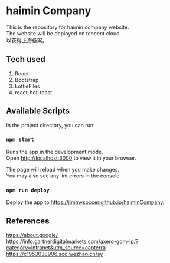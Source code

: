 # haimin Company

This is the repository for haimin company website. \
The website will be deployed on tencent cloud. \
以获得上海备案。

## Tech used
1. React
2. Bootstrap
3. LottieFiles
4. react-hot-toast

## Available Scripts

In the project directory, you can run:

### `npm start`

Runs the app in the development mode.\
Open [http://localhost:3000](http://localhost:3000) to view it in your browser.

The page will reload when you make changes.\
You may also see any lint errors in the console.

### `npm run deploy`

Deploy the app to https://jimmysoccer.github.io/haiminCompany.

## References

https://about.google/ \
https://info.gartnerdigitalmarkets.com/axero-gdm-lp/?category=Intranet&utm_source=capterra \
https://c1953038906.scd.wezhan.cn/sy
